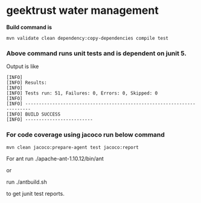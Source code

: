 # geektrust water management

**Build command  is**


```
mvn validate clean dependency:copy-dependencies compile test
```

### Above command runs unit tests and is dependent on junit 5.

Output is like
```
[INFO]
[INFO] Results:
[INFO]
[INFO] Tests run: 51, Failures: 0, Errors: 0, Skipped: 0
[INFO]
[INFO] ------------------------------------------------------------------------
[INFO] BUILD SUCCESS
[INFO] -------------------------
```

### For code coverage using jacoco run below command
```
mvn clean jacoco:prepare-agent test jacoco:report 
```

For ant run
./apache-ant-1.10.12/bin/ant

or 

run ./antbuild.sh

to get junit test reports.
